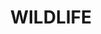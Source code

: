 ---
id: 1
title: WILDLIFE
description: Raritní svítící kamenná deska WILDLIFE, je díky své živé kresbě kamene, vhodná k osvětlení každého interiéru. Její, přírodou vytvořený divoký vzor, Vám nikdy nezevšední.
descriptionEn: Thanks to its lively veining, the rare luminous stone panel WILDLIFE is suitable for lighting up of every interior. Its natural wild pattern will never  become ordinary to you.
price: 68900
imgDark: Rockfoil_WILDLIFE_dark.webp
imgFrame: Rockfoil_WILDLIFE_dark_frame.webp
imgLight: Rockfoil_WILDLIFE_light_frame.webp
modelHorizontal3d: Rockfoil_WILDLIFE_3D.glb
modelVertical3d: Rockfoil_WILDLIFE_3D_vertical.glb
daeFile: Rock_sheet_WILDLIFE.zip

tags:
    dimension: 2450 x 1220 x 25 mm
    weight: 40 kg
    maxConsumption: 63W
    standbyConsumption: 0,2W
    brightness: 180 cd/m2
    backlightTempereture: 4000 K
    powerVoltage: 230V
    frameColor: RAL 280M mat

    hangingBrackets: true
    dimmableStoneIllumination: true
    dimmableIllumination: true
    phoneControl: true
    LEDSource: true
    RFIDController: true
    RFRemoteControl: true
    nanoImpregnation: true
    divisibleInto2: false
    divisibleInto3: false
---